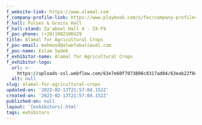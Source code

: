 ```yaml
---
f_website-link: https://www.alamal.com
f_company-profile-link: https://www.playbook.com/s/fec/company-profiles
f_hall: Pulses & Grains Hall
f_hall-stand: Za'abeel Hall 4 - Z4-F9
f_poc-phone: (+20)1002100429
title: Alamal for Agricultural Crops
f_poc-email: mahmoud@alwefakalsaudi.com
f_poc-name: Eslam Sadek
f_exhibitor-name: Alamal for Agricultural Crops
f_exhibitor-logo:
  url: >-
    https://uploads-ssl.webflow.com/63e7e60f7073806c8317ad04/63eab22f84061ea4c7aa0f17_OWVjYg.jpeg
  alt: null
slug: alamal-for-agricultural-crops
updated-on: '2023-02-13T21:57:04.152Z'
created-on: '2023-02-13T21:57:04.152Z'
published-on: null
layout: '[exhibitors].html'
tags: exhibitors
---
```



